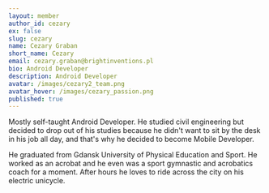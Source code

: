 ```yaml
---
layout: member
author_id: cezary
ex: false
slug: cezary
name: Cezary Graban
short_name: Cezary
email: cezary.graban@brightinventions.pl
bio: Android Developer
description: Android Developer
avatar: /images/cezary2_team.png
avatar_hover: /images/cezary_passion.png
published: true
---
```

Mostly self-taught Android Developer. He studied civil engineering but decided to drop out of his studies because he didn't want to sit by the desk in his job all day, and that's why he decided to become Mobile Developer. 



He graduated from Gdansk University of Physical Education and Sport. He worked as an acrobat and he even was a sport gymnastic and acrobatics coach for a moment. After hours he loves to ride across the city on his electric unicycle.
